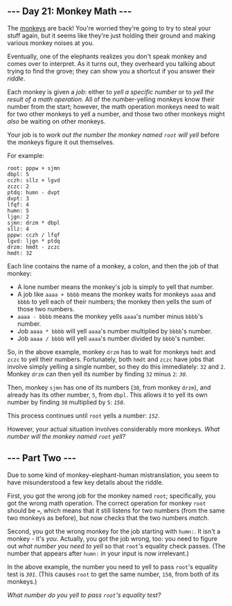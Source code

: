 ## --- Day 21: Monkey Math ---

The [monkeys](11) are back! You're worried they're going to try to steal your stuff again, but it seems like they're just holding their ground and making various monkey noises at you.

Eventually, one of the elephants realizes you don't speak monkey and comes over to interpret. As it turns out, they overheard you talking about trying to find the grove; they can show you a shortcut if you answer their _riddle_.

Each monkey is given a _job_: either to _yell a specific number_ or to _yell the result of a math operation_. All of the number-yelling monkeys know their number from the start; however, the math operation monkeys need to wait for two other monkeys to yell a number, and those two other monkeys might _also_ be waiting on other monkeys.

Your job is to _work out the number the monkey named `` root `` will yell_ before the monkeys figure it out themselves.

For example:

    root: pppw + sjmn
    dbpl: 5
    cczh: sllz + lgvd
    zczc: 2
    ptdq: humn - dvpt
    dvpt: 3
    lfqf: 4
    humn: 5
    ljgn: 2
    sjmn: drzm * dbpl
    sllz: 4
    pppw: cczh / lfqf
    lgvd: ljgn * ptdq
    drzm: hmdt - zczc
    hmdt: 32

Each line contains the name of a monkey, a colon, and then the job of that monkey:

*   A lone number means the monkey's job is simply to yell that number.
*   A job like `` aaaa + bbbb `` means the monkey waits for monkeys `` aaaa `` and `` bbbb `` to yell each of their numbers; the monkey then yells the sum of those two numbers.
*   `` aaaa - bbbb `` means the monkey yells `` aaaa ``'s number minus `` bbbb ``'s number.
*   Job `` aaaa * bbbb `` will yell `` aaaa ``'s number multiplied by `` bbbb ``'s number.
*   Job `` aaaa / bbbb `` will yell `` aaaa ``'s number divided by `` bbbb ``'s number.

So, in the above example, monkey `` drzm `` has to wait for monkeys `` hmdt `` and `` zczc `` to yell their numbers. Fortunately, both `` hmdt `` and `` zczc `` have jobs that involve simply yelling a single number, so they do this immediately: `` 32 `` and `` 2 ``. Monkey `` drzm `` can then yell its number by finding `` 32 `` minus `` 2 ``: <code><em>30</em></code>.

Then, monkey `` sjmn `` has one of its numbers (`` 30 ``, from monkey `` drzm ``), and already has its other number, `` 5 ``, from `` dbpl ``. This allows it to yell its own number by finding `` 30 `` multiplied by `` 5 ``: <code><em>150</em></code>.

This process continues until `` root `` yells a number: <code><em>152</em></code>.

However, your actual situation involves <span title="Advent of Code 2022: Now With Considerably More Monkeys">considerably more monkeys</span>. _What number will the monkey named `` root `` yell?_

## --- Part Two ---

Due to some kind of monkey-elephant-human mistranslation, you seem to have misunderstood a few key details about the riddle.

First, you got the wrong job for the monkey named `` root ``; specifically, you got the wrong math operation. The correct operation for monkey `` root `` should be `` = ``, which means that it still listens for two numbers (from the same two monkeys as before), but now checks that the two numbers _match_.

Second, you got the wrong monkey for the job starting with `` humn: ``. It isn't a monkey - it's _you_. Actually, you got the job wrong, too: you need to figure out _what number you need to yell_ so that `` root ``'s equality check passes. (The number that appears after `` humn: `` in your input is now irrelevant.)

In the above example, the number you need to yell to pass `` root ``'s equality test is <code><em>301</em></code>. (This causes `` root `` to get the same number, `` 150 ``, from both of its monkeys.)

_What number do you yell to pass `` root ``'s equality test?_